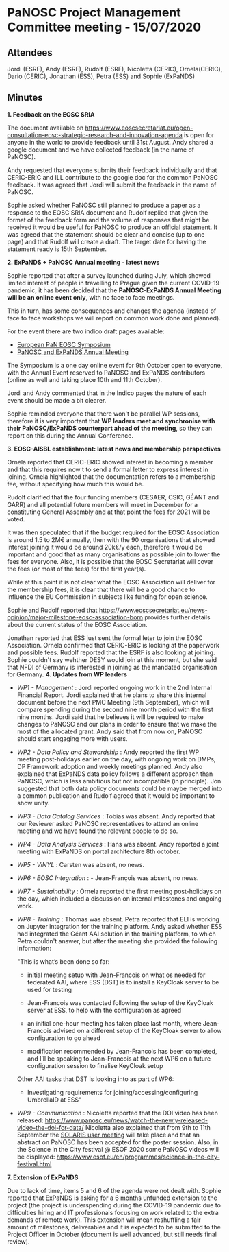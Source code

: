 ﻿PaNOSC Project Management Committee meeting - 15/07/2020
========================================================


Attendees
-------
Jordi (ESRF), Andy (ESRF), Rudolf (ESRF), Nicoletta (CERIC), Ornela(CERIC), Dario (CERIC), Jonathan (ESS), Petra (ESS) and Sophie (ExPaNDS) 


Minutes
-------	


**1. Feedback on the EOSC SRIA**

The document available on https://www.eoscsecretariat.eu/open-consultation-eosc-strategic-research-and-innovation-agenda is open for anyone in the world to provide feedback until 31st August. Andy shared a google document and we have collected feedback (in the name of PaNOSC).

Andy requested that everyone submits their feedback individually and that CERIC-ERIC and ILL contribute to the google doc for the common PaNOSC feedback. It was agreed that Jordi will submit the feedback in the name of PaNOSC.

Sophie asked whether PaNOSC still planned to produce a paper as a response to the EOSC SRIA document and Rudolf replied that given the format of the feedback form and the volume of responses that might be received it would be useful for PaNOSC to produce an official statement. 
It was agreed that the statement should be clear and concise (up to one page) and that Rudolf will create a draft. The target date for having the statement ready is 15th September.

**2. ExPaNDS + PaNOSC Annual meeting - latest news**

Sophie reported that after a survey launched during July, which showed limited interest of people in travelling to Prague given the current COVID-19 pandemic, it has been decided that the **PaNOSC-ExPaNDS Annual Meeting will be an online event only**, with no face to face meetings.

This in turn, has some consequences and changes the agenda (instead of face to face workshops we will report on common work done and planned). 

For the event there are two indico draft pages available:
* [European PaN EOSC Symposium](https://indico.eli-beams.eu/event/376/page/0)
* [PaNOSC and ExPaNDS Annual Meeting](https://indico.eli-beams.eu/event/369/page/0)

The Symposium is a one day online event for 9th October open to everyone, with the Annual Event reserved to PaNOSC and ExPaNDS contributors (online as well and taking place 10th and 11th October).

Jordi and Andy commented that in the Indico pages the nature of each event should be made a bit clearer.

Sophie reminded everyone that  there won't be parallel WP sessions, therefore it is very important that **WP leaders meet and synchronise with their PaNOSC/ExPaNDS counterpart ahead of the meeting**, so they can report on this during the Annual Conference.


**3. EOSC-AISBL establishment: latest news and membership perspectives**

Ornela reported that CERIC-ERIC showed interest in becoming a member and that this requires now t to send a formal letter to express interest in joining. Ornela highlighted that the documentation refers to a membership fee, without specifying how much this would be.

Rudolf clarified that the four funding members (CESAER, CSIC, GÉANT and GARR) and all potential future members will meet in December for a constituting General Assembly and at that point the fees for 2021 will be voted. 

It was then speculated that if the budget required for the EOSC Association is around 1.5 to 2M€ annually, then with the 90 organisations that showed interest joining it would be around 20k€/y each, therefore it would be important and good that as many organisations as possible join to lower the fees for everyone. Also, it is possible that the EOSC Secretariat will cover the fees (or most of the fees) for the first year(s).

While at this point it is not clear what the EOSC Association will deliver for the membership fees, it is clear that there will be a good chance to influence the EU Commission in subjects like funding for open science.

Sophie and Rudolf reported that https://www.eoscsecretariat.eu/news-opinion/major-milestone-eosc-association-born provides further details about the current status of the EOSC Association.

Jonathan reported that ESS just sent the formal leter to join the EOSC Association.
Ornela confirmed that CERIC-ERIC is looking at the paperwork and possible fees.
Rudolf reported that the ESRF is also looking at joining.
Sophie couldn't say wehther DESY would join at this moment, but she said that NFDI of Germany is interested in joining as the mandated organisation for Germany.
**4. Updates from WP leaders**

* *WP1 - Management* : Jordi reported ongoing work in the 2nd Internal Financial Report. Jordi explained that he plans to share this internal document before the next PMC Meeting (9th September), which will compare spending during the second nine month period with the first nine months. Jordi said that he believes it will be required to make changes to PaNOSC and our plans in order to ensure that we make the most of the allocated grant. Andy said that from now on, PaNOSC should start engaging more with users.

* *WP2 - Data Policy and Stewardship* : Andy reported the first WP meeting post-holidays earlier on the day, with ongoing work on DMPs, DP Framework adoption and weekly meetings planned. Andy also explained that ExPaNDS data policy follows a different approach than PaNOSC, which is less ambitious but not incompatible (in principle). Jon suggested that both data policy documents could be maybe merged into a common publication and Rudolf agreed that it would be important to show unity.

* *WP3 - Data Catalog Services* : Tobias was absent. Andy reported that our Reviewer asked PaNOSC representatives to attend an online meeting and we have found the relevant people to do so.

* *WP4 - Data Analysis Services* : Hans was absent. Andy reported a joint meeting with ExPaNDS on portal architecture 8th october.

* *WP5 - ViNYL* : Carsten was absent, no news.

* *WP6 - EOSC Integration* : - Jean-François was absent, no news.

* *WP7 - Sustainability* : Ornela reported the first meeting post-holidays on the day, which included a discussion on internal milestones and ongoing work.

* *WP8 - Training* : Thomas was absent. Petra reported that ELI is working on Jupyter integration for the training platform. Andy asked whether ESS had integrated the Géant AAI solution in the training platform, to which Petra couldn't answer, but after the meeting she provided the following information:

    "This is what’s been done so far:

    - initial meeting setup with Jean-Francois on what os needed for federated AAI, where ESS (DST) is to install a KeyCloak server to be used for testing

    - Jean-Francois was contacted following the setup of the KeyCloak server at ESS, to help with the configuration as agreed

    - an initial one-hour meeting has taken place last month, where Jean-Francois advised on a different setup of the KeyCloak server to allow configuration to go ahead

    - modification recommended by Jean-Francois has been completed, and I’ll be speaking to Jean-Francois at the next WP6 on a future configuration session to finalise KeyCloak setup

    Other AAI tasks that DST is looking into as part of WP6:

    - Investigating requirements for joining/accessing/configuring UmbrellaID at ESS"


* *WP9 - Communication* : Nicoletta reported that the DOI video has been released: https://www.panosc.eu/news/watch-the-newly-released-video-the-doi-for-data/ 
Nicoletta also explained that from 9th to 11th September the [SOLARIS user meeting](https://whova.com/web/solar_202009/) will take place and that an abstract on PaNOSC has been accepted for the poster session. Also, in the Science in the City festival @ ESOF 2020 some PaNOSC videos will be displayed: https://www.esof.eu/en/programmes/science-in-the-city-festival.html


**7. Extension of ExPaNDS**

Due to lack of time, items 5 and 6 of the agenda were not dealt with.
Sophie reported that ExPaNDS is asking for a 6 months unfunded extension to the project (the project is underspending during the COVID-19 pandemic due to difficulties hiring and IT professionals focusing on work related to the extra demands of remote work). This extension will mean reshuffling a fair amount of milestones, deliverables and it is expected to be submitted to the Project Officer in October (document is well advanced, but still needs final review).















